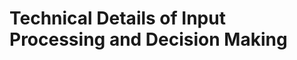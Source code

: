 Technical Details of Input Processing and Decision Making
=========================================================
